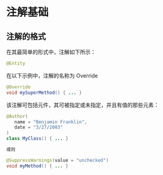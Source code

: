 # 注解基础

## 注解的格式

在其最简单的形式中，注解如下所示：

```java
@Entity
```

在以下示例中，注解的名称为 Override

```java
@Override
void mySuperMethod() { ... }
```

该注解可包括元件，其可被指定或未指定，并且有值的那些元素：

```java
@Author(
   name = "Benjamin Franklin",
   date = "3/27/2003"
)
class MyClass() { ... }

或则

@SuppressWarnings(value = "unchecked")
void myMethod() { ... }
```